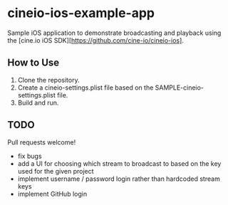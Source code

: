 # cineio-ios-example-app

Sample iOS application to demonstrate broadcasting and playback using the [cine.io iOS
SDK][https://github.com/cine-io/cineio-ios].

## How to Use

1. Clone the repository.
2. Create a cineio-settings.plist file based on the SAMPLE-cineio-settings.plist file.
3. Build and run.

## TODO

Pull requests welcome!

- fix bugs
- add a UI for choosing which stream to broadcast to based on the key used for the given project
- implement username / password login rather than hardcoded stream keys
- implement GitHub login

